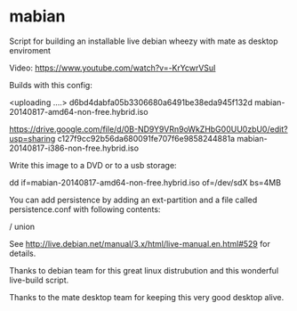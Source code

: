 mabian
======

Script for building an installable live debian wheezy with mate as desktop enviroment 


Video: https://www.youtube.com/watch?v=-KrYcwrVSuI

Builds with this config:

<uploading ....>
d6bd4dabfa05b3306680a6491be38eda945f132d  mabian-20140817-amd64-non-free.hybrid.iso

https://drive.google.com/file/d/0B-ND9Y9VRn9oWkZHbG00UU0zbU0/edit?usp=sharing
c127f9cc92b56da680091fe707f6e9858244881a  mabian-20140817-i386-non-free.hybrid.iso

Write this image to a DVD or to a usb storage:

dd if=mabian-20140817-amd64-non-free.hybrid.iso of=/dev/sdX bs=4MB


You can add persistence by adding an ext-partition and a file called persistence.conf with following contents:

/ union

See http://live.debian.net/manual/3.x/html/live-manual.en.html#529 for details.

Thanks to debian team for this great linux distrubution and this wonderful live-build script.

Thanks to the mate desktop team for keeping this very good desktop alive.
